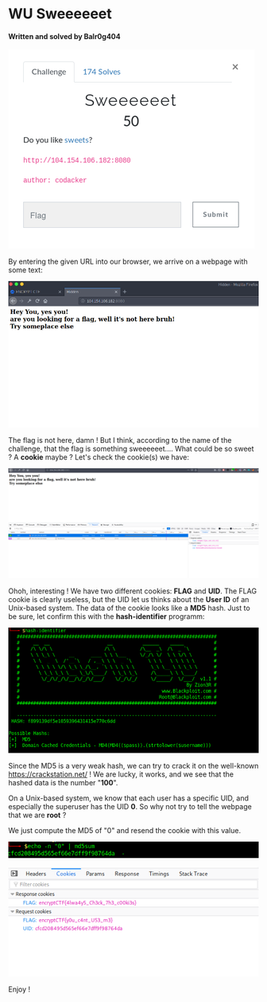 # WU Sweeeeeet

#### Written and solved by Balr0g404

![Sweeeeeet](../IMG/Sweeeeeet.png)

By entering the given URL into our browser, we arrive on a webpage with some text:

![S1](../IMG/S1.png)

The flag is not here, damn ! But I think, according to the name of the challenge, that the flag is something sweeeeeet.... What could be so sweet ? A **cookie** maybe ? Let's check the cookie(s) we have:

![S2](../IMG/S2.png)

Ohoh, interesting ! We have two different cookies: **FLAG** and **UID**. The FLAG cookie is clearly useless, but the UID let us thinks about the **User ID** of an Unix-based system. The data of the cookie looks like a **MD5** hash. Just to be sure, let confirm this with the **hash-identifier** programm:

![S3](../IMG/S3.png)

Since the MD5 is a very weak hash, we can try to crack it on the well-known https://crackstation.net/ ! We are lucky, it works, and we see that the hashed data is the number "**100**". 

On a Unix-based system, we know that each user has a specific UID, and especially the superuser has the UID **0**. So why not try to tell the webpage that we are **root** ?

We just compute the MD5 of "0" and resend the cookie with this value.

![S4](../IMG/S4.png)

![S6](../IMG/S6.png)

Enjoy !